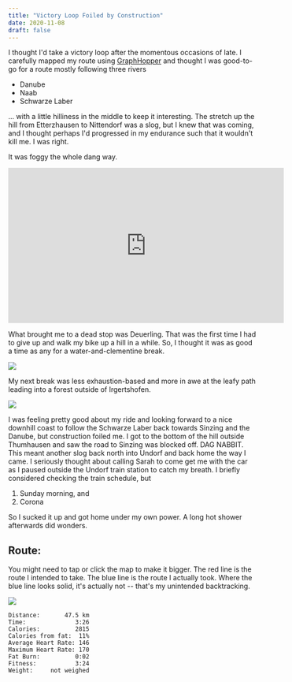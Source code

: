 ```yaml
---
title: "Victory Loop Foiled by Construction"
date: 2020-11-08
draft: false
---
```


I thought I'd take a victory loop after the momentous occasions of late.  I carefully mapped my route using [GraphHopper](http://graphhopper.com/maps) and thought I was good-to-go for a route mostly following three rivers

+ Danube
+ Naab
+ Schwarze Laber

... with a little hilliness in the middle to keep it interesting.  The stretch up the hill from Etterzhausen to Nittendorf was a slog, but I knew that was coming, and I thought perhaps I'd progressed in my endurance such that it wouldn't kill me.  I was right. 

It was foggy the whole dang way.

<iframe width="560" height="315" src="https://www.youtube.com/embed/rN3DY3LTmlc" frameborder="0" allow="accelerometer; autoplay; clipboard-write; encrypted-media; gyroscope; picture-in-picture" allowfullscreen></iframe>

What brought me to a dead stop was Deuerling.  That was the first time I had to give up and walk my bike up a hill in a while.  So, I thought it was as good a time as any for a water-and-clementine break.

![](/IMG_20201108_111013644_HDR_s.jpg) 

My next break was less exhaustion-based and more in awe at the leafy path leading into a forest outside of Irgertshofen.
  
![](/IMG_20201108_113815993_s.jpg)

I was feeling pretty good about my ride and looking forward to a nice downhill coast to follow the Schwarze Laber back towards Sinzing and the Danube, but construction foiled me.  I got to the bottom of the hill outside Thumhausen and saw the road to Sinzing was blocked off.  DAG NABBIT.  This meant another slog back north into Undorf and back home the way I came.  I seriously thought about calling Sarah to come get me with the car as I paused outside the Undorf train station to catch my breath.  I briefly considered checking the train schedule, but 

1. Sunday morning, and 
2. Corona

So I sucked it up and got home under my own power.  A long hot shower afterwards did wonders.

## Route:
You might need to tap or click the map to make it bigger.  The red line is the route I intended to take.  The blue line is the route I actually took.  Where the blue line looks solid, it's actually not -- that's my unintended backtracking.

![](/20201108.jpg)


```
Distance:       47.5 km 
Time:              3:26
Calories:          2815
Calories from fat:  11%
Average Heart Rate: 146
Maximum Heart Rate: 170
Fat Burn:          0:02
Fitness:           3:24
Weight:     not weighed
```
